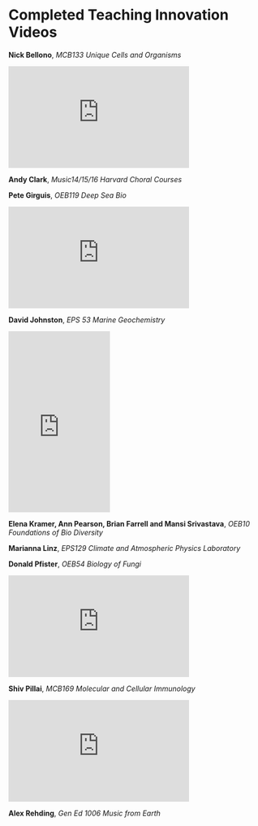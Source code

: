 # Completed Teaching Innovation Videos

**Nick Bellono**, *MCB133 Unique Cells and Organisms*
<iframe src="https://player.vimeo.com/video/441135677" width="356" height="200" frameborder="0" allow="autoplay; fullscreen" allowfullscreen></iframe>

**Andy Clark**, *Music14/15/16 Harvard Choral Courses*

**Pete Girguis**, *OEB119 Deep Sea Bio*
<iframe src="https://player.vimeo.com/video/440681245" width="356" height="200" frameborder="0" allow="autoplay; fullscreen" allowfullscreen></iframe>

**David Johnston**, *EPS 53 Marine Geochemistry*
<iframe src="https://player.vimeo.com/video/441120447" width="200" height="356" frameborder="0" allow="autoplay; fullscreen" allowfullscreen></iframe>

**Elena Kramer, Ann Pearson, Brian Farrell and Mansi Srivastava**, *OEB10 Foundations of Bio Diversity*

**Marianna Linz**, *EPS129 Climate and Atmospheric Physics Laboratory*

**Donald Pfister**, *OEB54 Biology of Fungi*
<iframe src="https://player.vimeo.com/video/440681257" width="356" height="200" frameborder="0" allow="autoplay; fullscreen" allowfullscreen></iframe>

**Shiv Pillai**, *MCB169 Molecular and Cellular Immunology*
<iframe src="https://player.vimeo.com/video/440684422" width="356" height="200" frameborder="0" allow="autoplay; fullscreen" allowfullscreen></iframe>

**Alex Rehding**, *Gen Ed 1006 Music from Earth*

